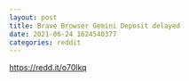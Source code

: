 ```yaml
--- 
layout: post 
title: Brave Browser Gemini Deposit delayed 
date: 2021-06-24 1624540377 
categories: reddit 
--- 
```

https://redd.it/o70lkq